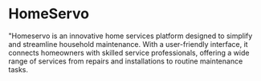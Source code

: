 # HomeServo
"Homeservo is an innovative home services platform designed to simplify and streamline household maintenance. With a user-friendly interface, it connects homeowners with skilled service professionals, offering a wide range of services from repairs and installations to routine maintenance tasks.
